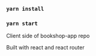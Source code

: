 ### `yarn install`
### `yarn start`

Client side of bookshop-app repo

Built with react and react router
